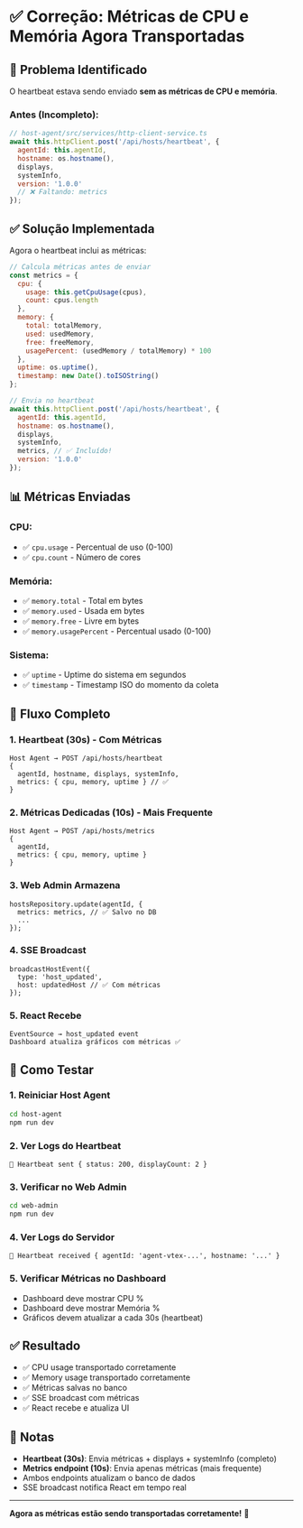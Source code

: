 # ✅ Correção: Métricas de CPU e Memória Agora Transportadas

## 🐛 Problema Identificado

O heartbeat estava sendo enviado **sem as métricas de CPU e memória**.

### Antes (Incompleto):
```javascript
// host-agent/src/services/http-client-service.ts
await this.httpClient.post('/api/hosts/heartbeat', {
  agentId: this.agentId,
  hostname: os.hostname(),
  displays,
  systemInfo,
  version: '1.0.0'
  // ❌ Faltando: metrics
});
```

## ✅ Solução Implementada

Agora o heartbeat inclui as métricas:

```javascript
// Calcula métricas antes de enviar
const metrics = {
  cpu: {
    usage: this.getCpuUsage(cpus),
    count: cpus.length
  },
  memory: {
    total: totalMemory,
    used: usedMemory,
    free: freeMemory,
    usagePercent: (usedMemory / totalMemory) * 100
  },
  uptime: os.uptime(),
  timestamp: new Date().toISOString()
};

// Envia no heartbeat
await this.httpClient.post('/api/hosts/heartbeat', {
  agentId: this.agentId,
  hostname: os.hostname(),
  displays,
  systemInfo,
  metrics, // ✅ Incluído!
  version: '1.0.0'
});
```

## 📊 Métricas Enviadas

### CPU:
- ✅ `cpu.usage` - Percentual de uso (0-100)
- ✅ `cpu.count` - Número de cores

### Memória:
- ✅ `memory.total` - Total em bytes
- ✅ `memory.used` - Usada em bytes
- ✅ `memory.free` - Livre em bytes
- ✅ `memory.usagePercent` - Percentual usado (0-100)

### Sistema:
- ✅ `uptime` - Uptime do sistema em segundos
- ✅ `timestamp` - Timestamp ISO do momento da coleta

## 🔄 Fluxo Completo

### 1. Heartbeat (30s) - Com Métricas
```
Host Agent → POST /api/hosts/heartbeat
{
  agentId, hostname, displays, systemInfo,
  metrics: { cpu, memory, uptime } // ✅
}
```

### 2. Métricas Dedicadas (10s) - Mais Frequente
```
Host Agent → POST /api/hosts/metrics
{
  agentId,
  metrics: { cpu, memory, uptime }
}
```

### 3. Web Admin Armazena
```
hostsRepository.update(agentId, {
  metrics: metrics, // ✅ Salvo no DB
  ...
});
```

### 4. SSE Broadcast
```
broadcastHostEvent({
  type: 'host_updated',
  host: updatedHost // ✅ Com métricas
});
```

### 5. React Recebe
```
EventSource → host_updated event
Dashboard atualiza gráficos com métricas ✅
```

## 🧪 Como Testar

### 1. Reiniciar Host Agent
```bash
cd host-agent
npm run dev
```

### 2. Ver Logs do Heartbeat
```
💓 Heartbeat sent { status: 200, displayCount: 2 }
```

### 3. Verificar no Web Admin
```bash
cd web-admin
npm run dev
```

### 4. Ver Logs do Servidor
```
💓 Heartbeat received { agentId: 'agent-vtex-...', hostname: '...' }
```

### 5. Verificar Métricas no Dashboard
- Dashboard deve mostrar CPU %
- Dashboard deve mostrar Memória %
- Gráficos devem atualizar a cada 30s (heartbeat)

## ✅ Resultado

- ✅ CPU usage transportado corretamente
- ✅ Memory usage transportado corretamente
- ✅ Métricas salvas no banco
- ✅ SSE broadcast com métricas
- ✅ React recebe e atualiza UI

## 📝 Notas

- **Heartbeat (30s)**: Envia métricas + displays + systemInfo (completo)
- **Metrics endpoint (10s)**: Envia apenas métricas (mais frequente)
- Ambos endpoints atualizam o banco de dados
- SSE broadcast notifica React em tempo real

---

**Agora as métricas estão sendo transportadas corretamente!** 🎉


